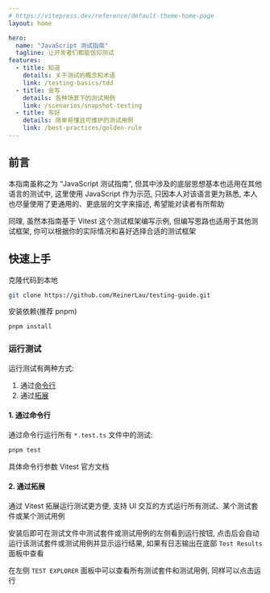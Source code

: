 ```yaml
---
# https://vitepress.dev/reference/default-theme-home-page
layout: home

hero:
  name: "JavaScript 测试指南"
  tagline: 让开发者们都能信仰测试
features:
  - title: 知道
    details: 关于测试的概念和术语
    link: /testing-basics/tdd
  - title: 会写
    details: 各种场景下的测试用例
    link: /scenarios/snapshot-testing
  - title: 写好
    details: 简单易懂且可维护的测试用例
    link: /best-practices/golden-rule
---
```


## 前言

本指南虽称之为 “JavaScript 测试指南”, 但其中涉及的底层思想基本也适用在其他语言的测试中, 这里使用 JavaScript 作为示范, 只因本人对该语言更为熟悉, 本人也尽量使用了更通用的、更底层的文字来描述, 希望能对读者有所帮助

同理, 虽然本指南基于 Vitest 这个测试框架编写示例, 但编写思路也适用于其他测试框架, 你可以根据你的实际情况和喜好选择合适的测试框架

## 快速上手

克隆代码到本地

```bash
git clone https://github.com/ReinerLau/testing-guide.git 
```

安装依赖(推荐 pnpm)

```bash
pnpm install
```

### 运行测试

运行测试有两种方式:

1. 通过[命令行](https://vitest.dev/guide/cli.html)
2. 通过[拓展](https://marketplace.visualstudio.com/items?itemName=vitest.explorer)

#### 1. 通过命令行

通过命令行运行所有 `*.test.ts` 文件中的测试:

```bash
pnpm test
```

具体命令行参数 Vitest 官方文档

#### 2. 通过拓展

通过 Vitest 拓展运行测试更方便, 支持 UI 交互的方式运行所有测试、某个测试套件或某个测试用例

安装后即可在测试文件中测试套件或测试用例的左侧看到运行按钮, 点击后会自动运行该测试套件或测试用例并显示运行结果, 如果有日志输出在底部 `Test Results` 面板中查看

在左侧 `TEST EXPLORER` 面板中可以查看所有测试套件和测试用例, 同样可以点击运行